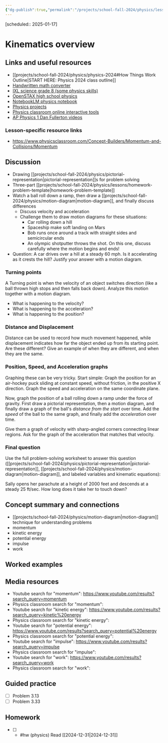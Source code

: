 ```yaml
---
{"dg-publish":true,"permalink":"/projects/school-fall-2024/physics/lessons/kinematic-overview/"}
---
```



[scheduled:: 2025-01-17]

#  Kinematics overview

## Links and useful resources 

- [[projects/school-fall-2024/physics/physics-2024#How Things Work Outline\|START HERE: Physics 2024 class outline]]
- [Handwritten math converter](https://webdemo.myscript.com/views/math/index.html#)
- [IXL science grade 8 (some physics skills)](https://www.ixl.com/science/grade-8)
- [OpenSTAX high school physics](https://openstax.org/books/physics/pages/1-introduction)
- [NotebookLM physics notebook](https://notebooklm.google.com/notebook/94fe29f5-cebb-4621-9e03-d20110b7a978)
- [Physics projects](https://www.sciencebuddies.org/science-fair-projects/science-projects/physics/high-school)
- [Physics classroom online interactive tools](https://www.physicsclassroom.com)
- [AP Physics 1 Dan Fullerton videos](https://www.youtube.com/playlist?list=PLd2HWlWc-MsysWuL9ksneEM8cl5bk3bHH)

### Lesson-specific resource links

- https://www.physicsclassroom.com/Concept-Builders/Momentum-and-Collisions/Momentum 

## Discussion

- Drawing [[projects/school-fall-2024/physics/pictorial-representation\|pictorial-representation]]s for problem solving
- Three-part [[projects/school-fall-2024/physics/lessons/homework-problem-template\|homework-problem-template]]
- Watch a ball roll down a ramp, then draw a [[projects/school-fall-2024/physics/motion-diagram\|motion-diagram]], and finally discuss differences
    - Discuss velocity and acceleration
    - Challenge them to draw motion diagrams for these situations:
        - Car rolling down a hill
        - Spaceship make soft landing on Mars
        - Bob runs once around a track with straight sides and semicircular ends
        - An olympic shotputter throws the shot. On this one, discuss carefully where the motion begins and ends!
- Question: A car drives over a hill at a steady 60 mph. Is it accelerating as it crests the hill? Justify your answer with a motion diagram.

### Turning points

A Turning point is when the velocity of an object switches direction (like a ball thrown high stops and then falls back down). Analyze this motion together with a motion diagram.
- What is happening to the velocity?
- What is happening to the acceleration?
- What is happening to the position?

### Distance and Displacement

Distance can be used to record how much movement happened, while displacement indicates how far the object ended up from its starting point. Are these different? Give an example of when they are different, and when they are the same.

### Position, Speed, and Acceleration graphs

Graphing these can be very tricky. Start simple: Graph the position for an air-hockey puck sliding at constant speed, without friction, in the positive X direction. Graph the speed and acceleration on the same coordinate plane.

Now, graph the position of a ball rolling down a ramp under the force of gravity. First draw a pictorial representation, then a motion diagram, and finally draw a graph of the ball's *distance from the start* over time. Add the *speed* of the ball to the same graph, and finally add the *acceleration* over time.

Give them a graph of velocity with sharp-angled corners connecting linear regions. Ask for the graph of the acceleration that matches that velocity.

### Final question

Use the full problem-solving worksheet to answer this question ([[projects/school-fall-2024/physics/pictorial-representation\|pictorial-representation]], [[projects/school-fall-2024/physics/motion-diagram\|motion-diagram]], and labeled variables and kinematic equations):

Sally opens her parachute at a height of 2000 feet and descends at a steady 25 ft/sec. How long does it take her to touch down? 


## Concept summary and connections


- [[projects/school-fall-2024/physics/motion-diagram\|motion-diagram]] technique for understanding problems
- momentum 
- kinetic energy 
- potential energy 
- impulse 
- work 

## Worked examples



## Media resources

- Youtube search for "momentum": https://www.youtube.com/results?search_query=momentum 
- Physics classroom search for "momentum": 
- Youtube search for "kinetic energy": https://www.youtube.com/results?search_query=kinetic%20energy 
- Physics classroom search for "kinetic energy": 
- Youtube search for "potential energy": https://www.youtube.com/results?search_query=potential%20energy 
- Physics classroom search for "potential energy": 
- Youtube search for "impulse": https://www.youtube.com/results?search_query=impulse 
- Physics classroom search for "impulse": 
- Youtube search for "work": https://www.youtube.com/results?search_query=work 
- Physics classroom search for "work": 

## Guided practice


- [ ] Problem 3.13  
- [ ] Problem 3.33  

## Homework


- [ ] - #hw (physics) Read [[2024-12-31\|2024-12-31]] 

